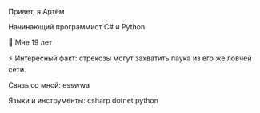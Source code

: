   Привет, я Артём

Начинающий программист C# и Python

🌵 Мне 19 лет

⚡ Интересный факт: стрекозы могут захватить паука из его же ловчей сети.

Связь со мной: esswwa

Языки и инструменты:
csharp dotnet python
